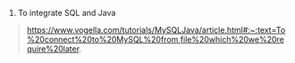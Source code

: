 1. To integrate SQL and Java 
 > https://www.vogella.com/tutorials/MySQLJava/article.html#:~:text=To%20connect%20to%20MySQL%20from,file%20which%20we%20require%20later.
